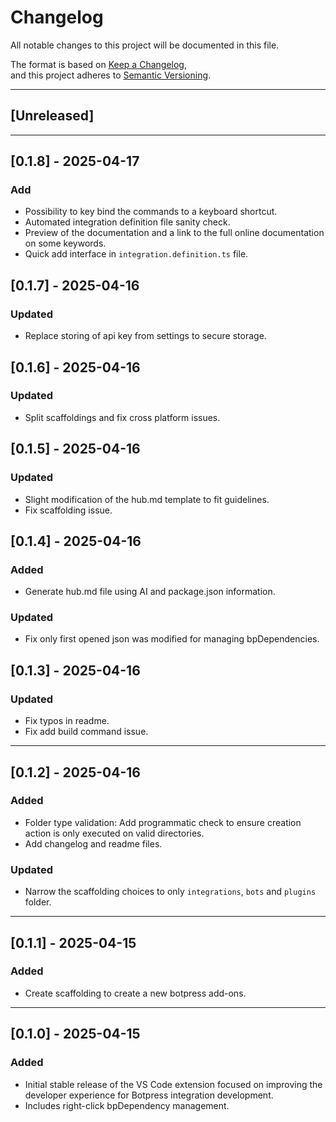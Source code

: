 # Changelog

All notable changes to this project will be documented in this file.

The format is based on [Keep a Changelog](https://keepachangelog.com/en/1.0.0/),  
and this project adheres to [Semantic Versioning](https://semver.org/spec/v2.0.0.html).

---

## [Unreleased]

---

## [0.1.8] - 2025-04-17

### Add

- Possibility to key bind the commands to a keyboard shortcut.
- Automated integration definition file sanity check.
- Preview of the documentation and a link to the full online documentation on some keywords.
- Quick add interface in `integration.definition.ts` file.

## [0.1.7] - 2025-04-16

### Updated

- Replace storing of api key from settings to secure storage.

## [0.1.6] - 2025-04-16

### Updated

- Split scaffoldings and fix cross platform issues.

## [0.1.5] - 2025-04-16

### Updated

- Slight modification of the hub.md template to fit guidelines.
- Fix scaffolding issue.

## [0.1.4] - 2025-04-16

### Added

- Generate hub.md file using AI and package.json information.

### Updated

- Fix only first opened json was modified for managing bpDependencies.

## [0.1.3] - 2025-04-16

### Updated

- Fix typos in readme.
- Fix add build command issue.

---

## [0.1.2] - 2025-04-16

### Added

- Folder type validation: Add programmatic check to ensure creation action is only executed on valid directories.
- Add changelog and readme files.

### Updated

- Narrow the scaffolding choices to only `integrations`, `bots` and `plugins` folder.

---

## [0.1.1] - 2025-04-15

### Added

- Create scaffolding to create a new botpress add-ons.

---

## [0.1.0] - 2025-04-15

### Added

- Initial stable release of the VS Code extension focused on improving the developer experience for Botpress integration development.
- Includes right-click bpDependency management.
